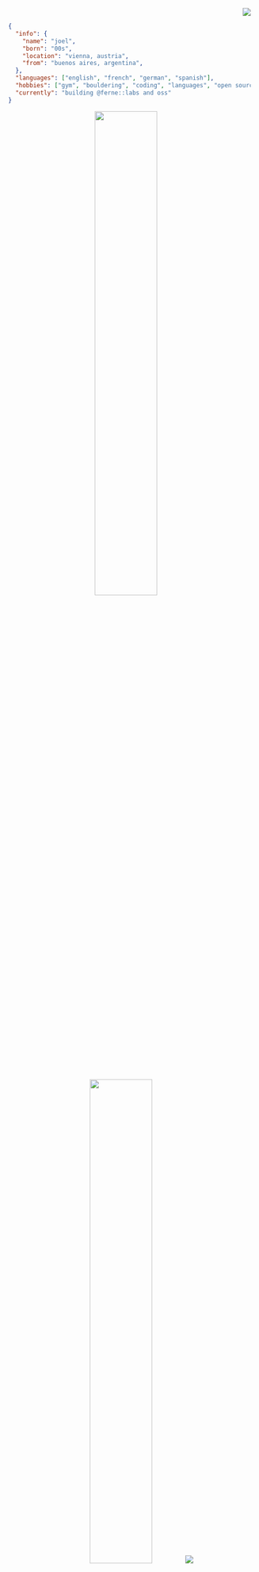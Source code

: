<p align="right">
  <img src="https://komarev.com/ghpvc/?username=joeperpetua&color=orange"/>
</p>

```json
  {
    "info": {
      "name": "joel",
      "born": "00s",
      "location": "vienna, austria",
      "from": "buenos aires, argentina",
    },
    "languages": ["english", "french", "german", "spanish"],
    "hobbies": ["gym", "bouldering", "coding", "languages", "open source"],
    "currently": "building @ferne::labs and oss"
  }
  ```

<p align="center">
  <img height="50%" width="auto" src ="https://github-readme-stats.vercel.app/api?username=joeperpetua&show_icons=true&count_private=true&theme=material-palenight&hide_border=true&hide=issues,contribs&bg_color=00000000">
  <img height="50%" width="auto" src ="https://github-readme-stats.vercel.app/api/top-langs/?username=joeperpetua&layout=compact&hide_border=true&theme=material-palenight&bg_color=00000000&langs_count=6&hide=jupyter%20notebook,tex,css,php">
  <img src ="https://github-readme-streak-stats.herokuapp.com?user=joeperpetua&theme=material-palenight&hide_border=true&background=FFFFFF00">
</p>



### cool projects i have contributed to:
<div align="center">
  <a href="https://github.com/N4S4/synology-api/pulls?q=author:joeperpetua" target="_blank" style="text-decoration: none;">
    <img height="150px" width="auto" src="https://contributor-badge.vercel.app/api/repoUserContribution?owner=n4s4&repo=synology-api&user=joeperpetua">
  </a>
  &nbsp;&nbsp;
  <a href="https://github.com/lfglabs-dev/starknet.quest/pulls?q=author:joeperpetua" target="_blank">
    <img height="150px" width="auto" src="https://contributor-badge.vercel.app/api/repoUserContribution?owner=lfglabs-dev&repo=starknet.quest&user=joeperpetua">
  </a>
  &nbsp;&nbsp;
  <a href="https://github.com/dojoengine/dojo.unity/pulls?q=author:joeperpetua" target="_blank">
    <img height="150px" width="auto" src="https://contributor-badge.vercel.app/api/repoUserContribution?owner=dojoengine&repo=dojo.unity&user=joeperpetua">
  </a>
<div>

  &nbsp;&nbsp;
  
<div align="center">
  <a href="https://github.com/dojoengine/book/pulls?q=author:joeperpetua" target="_blank">
    <img height="150px" width="auto" src="https://contributor-badge.vercel.app/api/repoUserContribution?owner=dojoengine&repo=book&user=joeperpetua">
  </a>
  &nbsp;&nbsp;
  <a href="https://github.com/ByteBuildersLabs/ByteBeastsFrontend/pulls?q=author:joeperpetua" target="_blank">
    <img height="150px" width="auto" src="https://contributor-badge.vercel.app/api/repoUserContribution?owner=ByteBuildersLabs&repo=ByteBeastsFrontend&user=joeperpetua">
  </a>
  &nbsp;&nbsp;
  <a href="https://github.com/The-Marquis-Gaming/checkers-dojo/pulls?q=author:joeperpetua" target="_blank">
    <img height="150px" width="auto" src="https://contributor-badge.vercel.app/api/repoUserContribution?owner=The-Marquis-Gaming&repo=checkers-dojo&user=joeperpetua">
  </a>
<div>

![](https://hit.yhype.me/github/profile?account_id=43834198)
